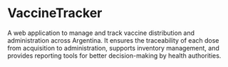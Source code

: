 # VaccineTracker
A web application to manage and track vaccine distribution and administration across Argentina. It ensures the traceability of each dose from acquisition to administration, supports inventory management, and provides reporting tools for better decision-making by health authorities.
